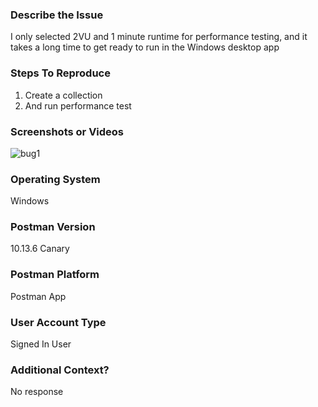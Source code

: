 <h3>Describe the Issue</h3>

I only selected 2VU and 1 minute runtime for performance testing, and it takes a long time to get ready to run in the Windows desktop app

<h3>Steps To Reproduce</h3>

1. Create a collection
2. And run performance test

<h3>Screenshots or Videos</h3>

![bug1](https://github.com/vitluchko/QA-testing/assets/98816838/039e0900-75fe-4e7e-bf05-522f89f186f0)


<h3>Operating System</h3>
Windows

<h3>Postman Version</h3>
10.13.6 Canary

<h3>Postman Platform</h3>
Postman App

<h3>User Account Type</h3>
Signed In User

<h3>Additional Context?</h3>
No response
